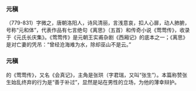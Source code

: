 ### 元稹
（779-831）字微之，唐朝洛阳人，诗风清丽，言浅意哀，扣人心扉，动人肺腑，号称“元和体”，代表作品有七言绝句《离思》（五首）和传奇小说《莺莺传》，收录于《元氏长庆集》。《莺莺传》是元朝王实甫杂剧《西厢记》的底本之一；《离思》是对亡妻的凭吊：“曾经沧海难为水，除却巫山不是云。”

### 元稹

的《莺莺传》，又名《会真记》，主角是张珙（字君瑞，又叫“张生”）。本篇称赞张生始乱终弃的行为是“善于补过”，显然是站在男性的立场，为他的薄幸辩护。